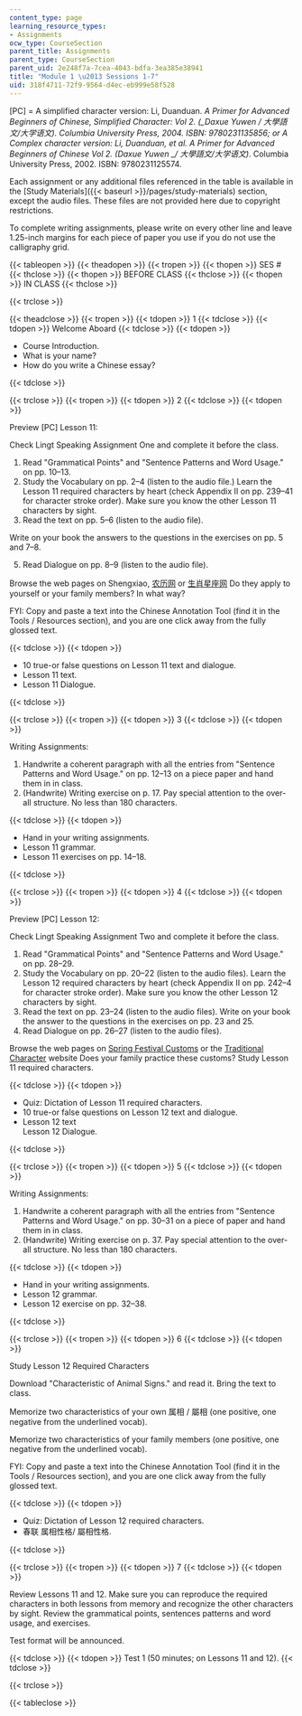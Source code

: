 ```yaml
---
content_type: page
learning_resource_types:
- Assignments
ocw_type: CourseSection
parent_title: Assignments
parent_type: CourseSection
parent_uid: 2e248f7a-7cea-4043-bdfa-3ea385e38941
title: "Module 1 \u2013 Sessions 1-7"
uid: 318f4711-72f9-9564-d4ec-eb999e58f528
---
```


\[PC\] = A simplified character version: Li, Duanduan. _A Primer for Advanced Beginners of Chinese, Simplified Character: Vol 2. (__Daxue Yuwen / 大學語文/大学语文)._ Columbia University Press, 2004. ISBN: 9780231135856; or A Complex character version: Li, Duanduan, et al. _A Primer for Advanced Beginners of Chinese Vol 2._ (_Daxue Yuwen_ __/ 大學語文/大学语文_)_. Columbia University Press, 2002. ISBN: 9780231125574.

Each assignment or any additional files referenced in the table is available in the [Study Materials]({{< baseurl >}}/pages/study-materials) section, except the audio files. These files are not provided here due to copyright restrictions.

To complete writing assignments, please write on every other line and leave 1.25-inch margins for each piece of paper you use if you do not use the calligraphy grid.

{{< tableopen >}}
{{< theadopen >}}
{{< tropen >}}
{{< thopen >}}
SES #
{{< thclose >}}
{{< thopen >}}
BEFORE CLASS
{{< thclose >}}
{{< thopen >}}
IN CLASS
{{< thclose >}}

{{< trclose >}}

{{< theadclose >}}
{{< tropen >}}
{{< tdopen >}}
1
{{< tdclose >}}
{{< tdopen >}}
Welcome Aboard
{{< tdclose >}}
{{< tdopen >}}


*   Course Introduction.
*   What is your name?
*   How do you write a Chinese essay?


{{< tdclose >}}

{{< trclose >}}
{{< tropen >}}
{{< tdopen >}}
2
{{< tdclose >}}
{{< tdopen >}}


Preview \[PC\] Lesson 11:

Check Lingt Speaking Assignment One and complete it before the class.

1.  Read "Grammatical Points" and "Sentence Patterns and Word Usage." on pp. 10–13.
2.  Study the Vocabulary on pp. 2–4 (listen to the audio file.) Learn the Lesson 11 required characters by heart (check Appendix II on pp. 239–41 for character stroke order). Make sure you know the other Lesson 11 characters by sight.
3.  Read the text on pp. 5–6 (listen to the audio file).

Write on your book the answers to the questions in the exercises on pp. 5 and 7–8.

5.  Read Dialogue on pp. 8–9 (listen to the audio file).

Browse the web pages on Shengxiao, [农历网](http://www.nongli.com/item5/) or [生肖星座网](http://web.archive.org/web/20050828142809/http://www.mypcera.com/xin/) Do they apply to yourself or your family members? In what way?

FYI: Copy and paste a text into the Chinese Annotation Tool (find it in the Tools / Resources section), and you are one click away from the fully glossed text.


{{< tdclose >}}
{{< tdopen >}}


*   10 true-or false questions on Lesson 11 text and dialogue.
*   Lesson 11 text.
*   Lesson 11 Dialogue.


{{< tdclose >}}

{{< trclose >}}
{{< tropen >}}
{{< tdopen >}}
3
{{< tdclose >}}
{{< tdopen >}}


Writing Assignments:

1.  Handwrite a coherent paragraph with all the entries from "Sentence Patterns and Word Usage." on pp. 12–13 on a piece paper and hand them in in class.
2.  (Handwrite) Writing exercise on p. 17. Pay special attention to the over-all structure. No less than 180 characters.


{{< tdclose >}}
{{< tdopen >}}


*   Hand in your writing assignments.
*   Lesson 11 grammar.
*   Lesson 11 exercises on pp. 14–18.


{{< tdclose >}}

{{< trclose >}}
{{< tropen >}}
{{< tdopen >}}
4
{{< tdclose >}}
{{< tdopen >}}


Preview \[PC\] Lesson 12:

Check Lingt Speaking Assignment Two and complete it before the class.

1.  Read "Grammatical Points" and "Sentence Patterns and Word Usage." on pp. 28–29.
2.  Study the Vocabulary on pp. 20–22 (listen to the audio files). Learn the Lesson 12 required characters by heart (check Appendix II on pp. 242–4 for character stroke order). Make sure you know the other Lesson 12 characters by sight.
3.  Read the text on pp. 23–24 (listen to the audio files). Write on your book the answer to the questions in the exercises on pp. 23 and 25.
4.  Read Dialogue on pp. 26–27 (listen to the audio files).

Browse the web pages on [Spring Festival Customs](https://web.archive.org/web/20090114043847/http://www.chunjie.net.cn/znew/ms2.aspx) or the [Traditional Character](https://web.archive.org/web/20120724093720/http://www.gio.gov.tw/info/festival_c/html/spring.htm) website Does your family practice these customs? Study Lesson 11 required characters.


{{< tdclose >}}
{{< tdopen >}}


*   Quiz: Dictation of Lesson 11 required characters.
*   10 true-or false questions on Lesson 12 text and dialogue.
*   Lesson 12 text  
    Lesson 12 Dialogue.


{{< tdclose >}}

{{< trclose >}}
{{< tropen >}}
{{< tdopen >}}
5
{{< tdclose >}}
{{< tdopen >}}


Writing Assignments:

1.  Handwrite a coherent paragraph with all the entries from "Sentence Patterns and Word Usage." on pp. 30–31 on a piece of paper and hand them in in class.
2.  (Handwrite) Writing exercise on p. 37. Pay special attention to the over-all structure. No less than 180 characters.


{{< tdclose >}}
{{< tdopen >}}


*   Hand in your writing assignments.
*   Lesson 12 grammar.
*   Lesson 12 exercise on pp. 32–38.


{{< tdclose >}}

{{< trclose >}}
{{< tropen >}}
{{< tdopen >}}
6
{{< tdclose >}}
{{< tdopen >}}


Study Lesson 12 Required Characters

Download "Characteristic of Animal Signs." and read it. Bring the text to class.

Memorize two characteristics of your own 属相 / 屬相 (one positive, one negative from the underlined vocab).

Memorize two characteristics of your family members (one positive, one negative from the underlined vocab).

FYI: Copy and paste a text into the Chinese Annotation Tool (find it in the Tools / Resources section), and you are one click away from the fully glossed text.


{{< tdclose >}}
{{< tdopen >}}


*   Quiz: Dictation of Lesson 12 required characters.
*   春联 属相性格/ 屬相性格.


{{< tdclose >}}

{{< trclose >}}
{{< tropen >}}
{{< tdopen >}}
7
{{< tdclose >}}
{{< tdopen >}}


Review Lessons 11 and 12. Make sure you can reproduce the required characters in both lessons from memory and recognize the other characters by sight. Review the grammatical points, sentences patterns and word usage, and exercises.

Test format will be announced.


{{< tdclose >}}
{{< tdopen >}}
Test 1 (50 minutes; on Lessons 11 and 12).
{{< tdclose >}}

{{< trclose >}}

{{< tableclose >}}